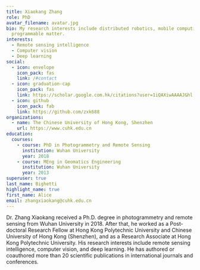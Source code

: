 ```yaml
---
title: Xiaokang Zhang
role: PhD
avatar_filename: avatar.jpg
bio: My research interests include distributed robotics, mobile computing and
  programmable matter.
interests:
  - Remote sensing intelligence
  - Computer vision
  - Deep learning
social:
  - icon: envelope
    icon_pack: fas
    link: /#contact
  - icon: graduation-cap
    icon_pack: fas
    link: https://scholar.google.com.hk/citations?user=1iQAXiwAAAAJ&hl
  - icon: github
    icon_pack: fab
    link: https://github.com/zxk688
organizations:
  - name: The Chinese University of Hong Kong, Shenzhen
    url: https://www.cuhk.edu.cn
education:
  courses:
    - course: PhD in Photogrammetry and Remote Sensing
      institution: Wuhan University
      year: 2018
    - course: MEng in Geomatics Engineering
      institution: Wuhan University
      year: 2013
superuser: true
last_name: Bighetti
highlight_name: true
first_name: Alice
email: zhangxiaokang@cuhk.edu.cn
---
```

Dr. Zhang Xiaokang received a Ph.D. degree in photogrammetry and remote sensing from Wuhan University in 2018. After that, he worked as a Post-doctoral Research Fellow at Hong Kong Polytechnic University and Chinese University of Hong Kong (Shenzhen), and as a Research Associate at Hong Kong Polytechnic University. His research interests include remote sensing intelligence, computer vision, and deep learning. He has authored or coauthored more than 20 scientific publications in international journals and conferences.